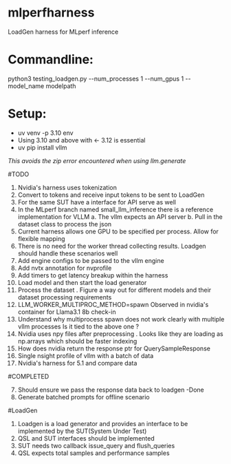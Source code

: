 # mlperfharness
LoadGen harness for MLperf inference 


# Commandline:
   python3 testing_loadgen.py --num_processes 1 --num_gpus 1 --model_name modelpath
   
# Setup:
  - uv venv -p 3.10 env
  - Using 3.10 and above with <- 3.12 is essential
  - uv pip install vllm
    
 *This avoids the zip error encountered when using llm.generate*

#TODO
 1. Nvidia's harness uses tokenization
 2. Convert to tokens and receive input tokens to be sent to LoadGen 
 4. For the same SUT have a interface for API serve as well
 5. In the MLperf branch named small_llm_inference there is a reference implementation for VLLM
    a. The vllm expects an API server 
    b. Pull in the dataset class to process the json
 6. Current harness allows one GPU to be specified per process. Allow for flexible mapping
 7. There is no need for the worker thread collecting results. Loadgen should handle these scenarios well
 8. Add engine configs to be passed to the vllm engine
 9. Add nvtx annotation for nvprofile
 10. Add timers to get latency breakup within the harness
 11. Load model and then start the load generator
 12. Process the dataset . Figure a way out for different models and their dataset processing requirements
 13. LLM_WORKER_MULTIPROC_METHOD=spawn Observed in nvidia's container for Llama3.1 8b check-in
 14. Understand why multiprocess spawn does not work clearly with multiple vllm processes Is it tied to the above one ?
 15. Nvidia uses npy files after preprocessing . Looks like they are loading as np.arrays which should be faster indexing 
 16. How does nvidia return the response ptr for QuerySampleResponse
 17. Single nsight profile of vllm with a batch of data
 18. Nvidia's harness for 5.1 and compare data


#COMPLETED

 7. Should ensure we pass the response data back to loadgen -Done
 3. Generate batched prompts for offline scenario

#LoadGen 
1. Loadgen is a load generator and provides an interface to be implemented by the SUT(System Under Test)
2. QSL and SUT interfaces should be implemented
3. SUT needs two callback issue_query and flush_queries
4. QSL expects total samples and performance samples
